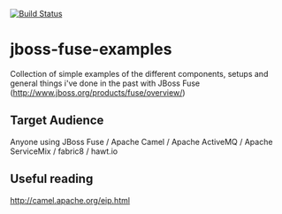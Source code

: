 [![Build Status](https://travis-ci.org/garethahealy/jboss-fuse-examples.svg?branch=master)](https://travis-ci.org/garethahealy/jboss-fuse-examples)

# jboss-fuse-examples
Collection of simple examples of the different components, setups and general things i've done in the past with JBoss Fuse (http://www.jboss.org/products/fuse/overview/)

## Target Audience
Anyone using JBoss Fuse / Apache Camel / Apache ActiveMQ / Apache ServiceMix / fabric8 / hawt.io

## Useful reading
http://camel.apache.org/eip.html
